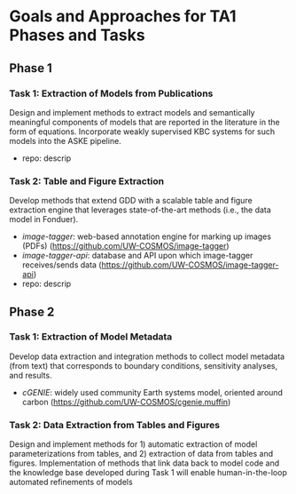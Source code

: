 # Goals and Approaches for TA1 Phases and Tasks

## Phase 1
### Task 1: Extraction of Models from Publications
Design and implement methods to extract models and semantically meaningful components of models that are reported in the literature in the form of equations. Incorporate weakly supervised KBC systems for such models into the ASKE pipeline.

* repo: descrip

### Task 2: Table and Figure Extraction
Develop methods that extend GDD with a scalable table and figure extraction engine that leverages state-of-the-art methods (i.e., the data model in Fonduer).

* _image-tagger_: web-based annotation engine for marking up images (PDFs) (https://github.com/UW-COSMOS/image-tagger)
* _image-tagger-api_: database and API upon which image-tagger receives/sends data (https://github.com/UW-COSMOS/image-tagger-api)
* repo: descrip

## Phase 2
### Task 1: Extraction of Model Metadata
Develop data extraction and integration methods to collect model metadata (from text) that corresponds to boundary conditions, sensitivity analyses, and results.

* _cGENIE_: widely used community Earth systems model, oriented around carbon (https://github.com/UW-COSMOS/cgenie.muffin)

### Task 2: Data Extraction from Tables and Figures
Design and implement methods for 1) automatic extraction of  model parameterizations from tables, and 2) extraction of data from tables and figures. Implementation of methods that link data back to model code and the knowledge base developed during Task 1 will enable human-in-the-loop automated refinements of models
